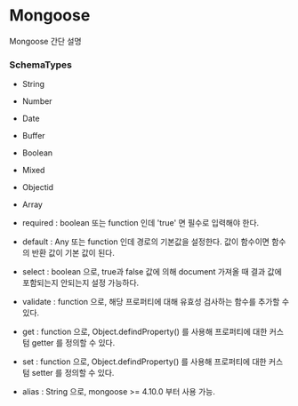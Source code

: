 # Mongoose
Mongoose 간단 설명

### SchemaTypes
- String
- Number
- Date
- Buffer
- Boolean
- Mixed
- Objectid
- Array
  
- required : boolean 또는 function 인데 'true' 면 필수로 입력해야 한다.
- default : Any 또는 function 인데 경로의 기본값을 설정한다. 값이 함수이면 함수의 반환 값이 기본 값이 된다.
- select : boolean 으로, true과 false 값에 의해 document 가져올 때 결과 값에 포함되는지 안되는지 설정 가능하다.
- validate : function 으로, 해당 프로퍼티에 대해 유효성 검사하는 함수를 추가할 수 있다.
- get : function 으로, Object.defindProperty() 를 사용해 프로퍼티에 대한 커스텀 getter 를 정의할 수 있다.
- set : function 으로, Object.defindProperty() 를 사용해 프로퍼티에 대한 커스텀 setter 를 정의할 수 있다.
- alias : String 으로, mongoose >= 4.10.0 부터 사용 가능. 